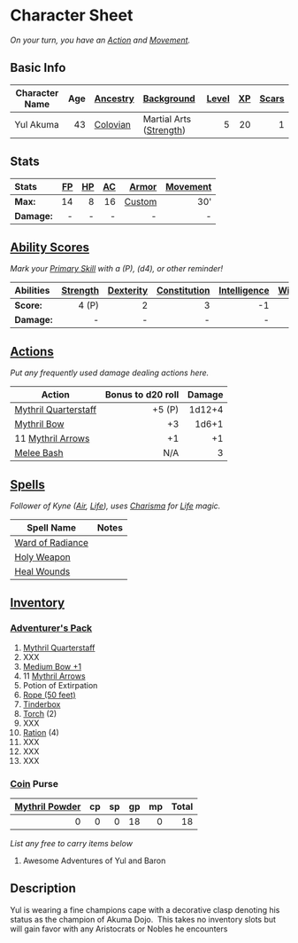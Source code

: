 # Character Sheet

*On your turn, you have an [Action](../../../Game%20Procedures/Core%20Procedures/Action.md) and [Movement](../../../Game%20Procedures/Combat/Movement.md).*

## Basic Info

| Character Name | Age | [Ancestry](../../../Player%20Characters/Ancenstries/Ancestry.md)                             | [Background](../../../Player%20Characters/Backgrounds/Background.md)                       | [Level](../../../Player%20Characters/Derived%20Statistics/Level.md) | [XP](../../../Player%20Characters/Derived%20Statistics/Experience%20Points.md) | [Scars](../../../Player%20Characters/Derived%20Statistics/Scars.md) |
| -------------- | --: | :------------------------------------------------------------------------------------------- | :----------------------------------------------------------------------------------------- | ------------------------------------------------------------------: | -----------------------------------------------------------------------------: | ------------------------------------------------------------------: |
| Yul Akuma      |  43 | [Colovian](../../../Player%20Characters/Ancenstries/The%20People%20of%20Mithrinia/Humans.md) | Martial Arts ([Strength](../../../Player%20Characters/The%20Ability%20Scores/Strength.md)) |                                                                   5 |                                                                             20 |                                                                   1 |

## Stats

| Stats       | [FP](../../../Player%20Characters/Derived%20Statistics/Fatigue%20Points.md) | [HP](../../../Player%20Characters/Derived%20Statistics/Health%20Points.md) | [AC](../../../Player%20Characters/Derived%20Statistics/Armor%20Class.md) |                                    [Armor](../../../Items%20and%20Gear/Armor/Armor.md) | [Movement](../../../Game%20Procedures/Combat/Movement.md) |
| :---------- | --------------------------------------------------------------------------: | -------------------------------------------------------------------------: | -----------------------------------------------------------------------: | -------------------------------------------------------------------------------------: | --------------------------------------------------------: |
| **Max:**    |                                                                          14 |                                                                          8 |                                                                       16 | [Custom](../../../Items%20and%20Gear/Armor/Silvered%20Armor/Silver%20Plate%20Armor.md) |                                                       30' |
| **Damage:** |                                                                           - |                                                                          - |                                                                        - |                                                                                      - |                                                         - |

## [Ability Scores](../../../Player%20Characters/The%20Ability%20Scores/Ability%20Scores.md)

*Mark your [Primary Skill](../../../Player%20Characters/Backgrounds/Primary%20Skill.md) with a (P), (d4), or other reminder!*

| Abilities   | [Strength](../../../Player%20Characters/The%20Ability%20Scores/Strength.md) | [Dexterity](../../../Player%20Characters/The%20Ability%20Scores/Dexterity.md) | [Constitution](../../../Player%20Characters/The%20Ability%20Scores/Constitution.md) | [Intelligence](../../../Player%20Characters/The%20Ability%20Scores/Intelligence.md) | [Wisdom](../../../Player%20Characters/The%20Ability%20Scores/Wisdom.md)<br> | [Charisma](../../../Player%20Characters/The%20Ability%20Scores/Charisma.md)<br> |
| :---------- | -----------------------------------------------------------------------------: | -------------------------------------------------------------------------------: | -------------------------------------------------------------------------------------: | -------------------------------------------------------------------------------------: | -----------------------------------------------------------------------------: | ---------------------------------------------------------------------------------: |
| **Score:**  |                                                                          4 (P) |                                                                                2 |                                                                                      3 |                                                                                     -1 |                                                                              0 |                                                                                  4 |
| **Damage:** |                                                                              - |                                                                                - |                                                                                      - |                                                                                      - |                                                                              - |                                                                                  - |

## [Actions](../../../Game%20Procedures/Core%20Procedures/Action.md)

*Put any frequently used damage dealing actions here.*

| Action                                                                                                     | Bonus to d20 roll | Damage |
| ---------------------------------------------------------------------------------------------------------- | ----------------: | -----: |
| [Mythril Quarterstaff](../../../Items%20and%20Gear/Weapons/Melee%20Weapons/Large%20Skilled%20Weapon.md) |            +5 (P) | 1d12+4 |
| [Mythril Bow](../../../Items%20and%20Gear/Weapons/Ranged%20Weapons/Medium%20Bow.md)                     |                +3 |  1d6+1 |
| 11 [Mythril Arrows](../../../Items%20and%20Gear/Weapons/Ammo/Arrow.md)                                  |                +1 |     +1 |
| [Melee Bash](../../../Game%20Procedures/Combat/Melee%20Attack.md#Melee%20Bash)                          |               N/A |      3 |

## [Spells](../../../Magic/Spells.md)

*Follower of Kyne ([Air](../../../Magic/Spells/Spell%20Domains/Air.md), [Life](../../../Magic/Spells/Spell%20Domains/Life.md)), uses [Charisma](../../../Player%20Characters/The%20Ability%20Scores/Charisma.md) for [Life](../../../Magic/Spells/Spell%20Domains/Life.md) magic.*

| Spell Name                                                                                      | Notes |
| ----------------------------------------------------------------------------------------------- | ----- |
| [Ward of Radiance](../../../Magic/Spells/Spells%20by%20Level/Level%201/Ward%20of%20Radiance.md) |       |
| [Holy Weapon](../../../Magic/Spells/Spells%20by%20Level/Level%202/Holy%20Weapon.md)             |       |
| [Heal Wounds](../../../Magic/Spells/Spells%20by%20Level/Level%201/Heal%20Wounds.md)             |       |

## [Inventory](../../../Player%20Characters/Derived%20Statistics/Inventory.md)

### [Adventurer's Pack](../../../Items%20and%20Gear/Gear/100%20Coins/Adventurer's%20Pack.md)

1. [Mythril Quarterstaff](../../../Items%20and%20Gear/Weapons/Melee%20Weapons/Large%20Skilled%20Weapon.md)
2. XXX
3. [Medium Bow +1](../../../Items%20and%20Gear/Weapons/Ranged%20Weapons/Medium%20Bow.md)
4. 11 [Mythril Arrows](../../../Items%20and%20Gear/Weapons/Ammo/Arrow.md)
5. Potion of Extirpation
6. [Rope (50 feet)](../../../Items%20and%20Gear/Gear/50%20Coins/Rope%20(50%20feet).md)
7. [Tinderbox](../../../Items%20and%20Gear/Gear/10%20Coins/Tinderbox.md)
8. [Torch](../../../Items%20and%20Gear/Gear/1%20Coin/Torch.md) (2)
9. XXX
10. [Ration](../../../Items%20and%20Gear/Gear/1%20Coin/Ration.md) (4)
11. XXX
12. XXX
13. XXX

### [Coin](../../Economy/Coins.md) Purse

| [Mythril Powder](../../../Magic/Spellcasting/Mythril.md) |  cp |  sp |  gp |  mp | Total |
| -------------------------------------------------------: | --: | --: | --: | --: | ----: |
|                                                        0 |   0 |   0 |  18 |   0 |    18 |

*List any free to carry items below*

1. Awesome Adventures of Yul and Baron

## Description

Yul is wearing a fine champions cape with a decorative clasp denoting his status as the champion of Akuma Dojo.  This takes no inventory slots but will gain favor with any Aristocrats or Nobles he encounters
